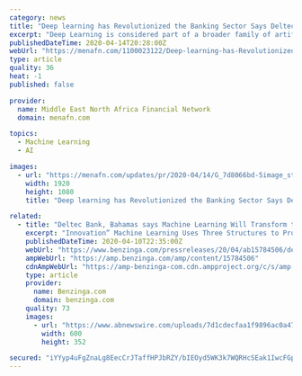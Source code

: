```yaml
---
category: news
title: "Deep learning has Revolutionized the Banking Sector Says Deltec Bank, Bahamas"
excerpt: "Deep Learning is considered part of a broader family of artificial intelligence methods used to learn and process data to output required decisions. The process is mirrored in the way a human thinks and is a phenomenon that's being used by key financial institutions today. The concept of its artificial intelligence is to ensure that the concept ..."
publishedDateTime: 2020-04-14T20:28:00Z
webUrl: "https://menafn.com/1100023122/Deep-learning-has-Revolutionized-the-Banking-Sector-Says-Deltec-Bank-Bahamas"
type: article
quality: 36
heat: -1
published: false

provider:
  name: Middle East North Africa Financial Network
  domain: menafn.com

topics:
  - Machine Learning
  - AI

images:
  - url: "https://menafn.com/updates/pr/2020-04/14/G_7d8066bd-5image_story.jpeg"
    width: 1920
    height: 1080
    title: "Deep learning has Revolutionized the Banking Sector Says Deltec Bank, Bahamas"

related:
  - title: "Deltec Bank, Bahamas says Machine Learning Will Transform the Banking Sector"
    excerpt: "Innovation” Machine Learning Uses Three Structures to Produce Improvements – Deltec Bank Machine learning is a prerequisite feature"
    publishedDateTime: 2020-04-10T22:35:00Z
    webUrl: "https://www.benzinga.com/pressreleases/20/04/ab15784506/deltec-bank-bahamas-says-machine-learning-will-transform-the-banking-sector"
    ampWebUrl: "https://amp.benzinga.com/amp/content/15784506"
    cdnAmpWebUrl: "https://amp-benzinga-com.cdn.ampproject.org/c/s/amp.benzinga.com/amp/content/15784506"
    type: article
    provider:
      name: Benzinga.com
      domain: benzinga.com
    quality: 73
    images:
      - url: "https://www.abnewswire.com/uploads/7d1cdecfaa1f9896ac0a4752d6ed7d1c.jpg"
        width: 600
        height: 352

secured: "iYYyp4uFgZnaLg8EecCrJTaffHPJbRZY/bIEOyd5WK3k7WQRHcSEak1IwcFGpneVg67Z+FI1q7Tlwz4YvvsZ2D1+1Vkn1yYe5593jqawc3rRX45aQEcFZgmu8kP0ineZIDlHqflPZU0b/TPikjmN5gIIR9TQZpP2QaB7+aO0on+QLs8Kyt2m+kseE7UEZR1r5K99ehxJ/IVPY4DgbMK7qWiH5bLWjQERlcjoKFFYybc5MNKp5iUdWAahBWO+md+l+1WywX67LbqPdYmkOZttUQhH6VLuEdVRrY9Aehj4DZDHeQKk5Aio4dVvDW5p0HqA;42z2/ngG+wxzW03tilwkDA=="
---
```


